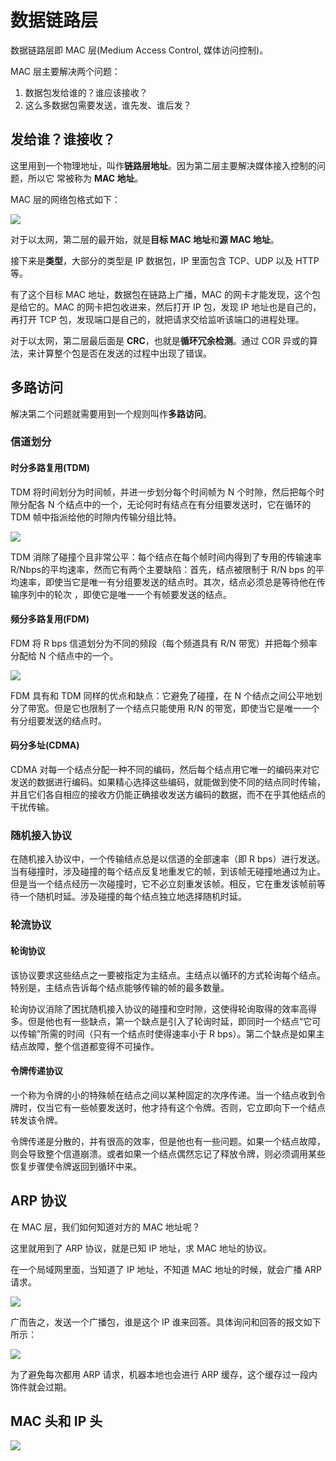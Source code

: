 # 数据链路层

数据链路层即 MAC 层(Medium Access Control, 媒体访问控制)。

MAC 层主要解决两个问题：

1. 数据包发给谁的？谁应该接收？
2. 这么多数据包需要发送，谁先发、谁后发？

## 发给谁？谁接收？

这里用到一个物理地址，叫作**链路层地址**。因为第二层主要解决媒体接入控制的问题，所以它 常被称为 **MAC 地址**。

MAC 层的网络包格式如下：

![](https://tva1.sinaimg.cn/large/006tNbRwgy1gb9uz6hm9bj30ln06z74v.jpg)

对于以太网，第二层的最开始，就是**目标 MAC 地址**和**源 MAC 地址**。

接下来是**类型**，大部分的类型是 IP 数据包，IP 里面包含 TCP、UDP 以及 HTTP 等。

有了这个目标 MAC 地址，数据包在链路上广播，MAC 的网卡才能发现，这个包是给它的。MAC 的网卡把包收进来，然后打开 IP 包，发现 IP 地址也是自己的，再打开 TCP 包，发现端口是自己的，就把请求交给监听该端口的进程处理。

对于以太网，第二层最后面是 **CRC**，也就是**循环冗余检测**。通过 COR 异或的算法，来计算整个包是否在发送的过程中出现了错误。

## 多路访问

解决第二个问题就需要用到一个规则叫作**多路访问**。

### 信道划分

#### 时分多路复用(TDM)

TDM 将时间划分为时间帧，并进一步划分每个时间帧为 N 个时隙，然后把每个时隙分配各 N 个结点中的一个，无论何时有结点在有分组要发送时，它在循环的 TDM 帧中指派给他的时隙内传输分组比特。

![](https://tva1.sinaimg.cn/large/006tNbRwgy1gb9whvv2i3j30e2048gmi.jpg)

TDM 消除了碰撞个且非常公平：每个结点在每个帧时间内得到了专用的传输速率R/Nbps的平均速率，然而它有两个主要缺陷：首先，结点被限制于 R/N bps 的平均速率，即使当它是唯一有分组要发送的结点时。其次，结点必须总是等待他在传输序列中的轮次 ，即使它是唯一一个有帧要发送的结点。

#### 频分多路复用(FDM)

FDM 将 R bps 信道划分为不同的频段（每个频道具有 R/N 带宽）并把每个频率分配给 N 个结点中的一个。

![](https://tva1.sinaimg.cn/large/006tNbRwgy1gb9wjp6fp3j30bb05wacc.jpg)

FDM 具有和 TDM 同样的优点和缺点：它避免了碰撞，在 N 个结点之间公平地划分了带宽。但是它也限制了一个结点只能使用 R/N 的带宽，即使当它是唯一一个有分组要发送的结点时。

#### 码分多址(CDMA)

CDMA 对每一个结点分配一种不同的编码，然后每个结点用它唯一的编码来对它发送的数据进行编码。如果精心选择这些编码，就能做到使不同的结点同时传输，并且它们各自相应的接收方仍能正确接收发送方编码的数据，而不在乎其他结点的干扰传输。

### 随机接入协议

在随机接入协议中，一个传输结点总是以信道的全部速率（即 R bps）进行发送。当有碰撞时，涉及碰撞的每个结点反复地重发它的帧，到该帧无碰撞地通过为止。但是当一个结点经历一次碰撞时，它不必立刻重发该帧。相反，它在重发该帧前等待一个随机时延。涉及碰撞的每个结点独立地选择随机时延。

### 轮流协议

#### 轮询协议

该协议要求这些结点之一要被指定为主结点。主结点以循环的方式轮询每个结点。特别是，主结点告诉每个结点能够传输的帧的最多数量。

轮询协议消除了困扰随机接入协议的碰撞和空时隙，这使得轮询取得的效率高得多。但是他也有一些缺点，第一个缺点是引入了轮询时延，即同时一个结点“它可以传输”所需的时间（只有一个结点时使得速率小于 R bps）。第二个缺点是如果主结点故障，整个信道都变得不可操作。

#### 令牌传递协议

一个称为令牌的小的特殊帧在结点之间以某种固定的次序传递。当一个结点收到令牌时，仅当它有一些帧要发送时，他才持有这个令牌。否则，它立即向下一个结点转发该令牌。

令牌传递是分散的，并有很高的效率，但是他也有一些问题。如果一个结点故障，则会导致整个信道崩溃。或者如果一个结点偶然忘记了释放令牌，则必须调用某些恢复步骤使令牌返回到循环中来。



## ARP 协议

在 MAC 层，我们如何知道对方的 MAC 地址呢？

这里就用到了 ARP 协议，就是已知 IP 地址，求 MAC 地址的协议。

在一个局域网里面，当知道了 IP 地址，不知道 MAC 地址的时候，就会广播 ARP 请求。

![](https://tva1.sinaimg.cn/large/006tNbRwgy1gb9w2w1e66j30gq0g3di7.jpg)

广而告之，发送一个广播包，谁是这个 IP 谁来回答。具体询问和回答的报文如下所示：

![](https://tva1.sinaimg.cn/large/006tNbRwgy1gb9w3q55toj30sy0760u4.jpg)

为了避免每次都用 ARP 请求，机器本地也会进行 ARP 缓存，这个缓存过一段内饰件就会过期。

## MAC 头和 IP 头

![](https://tva1.sinaimg.cn/large/006tNbRwgy1gba611ckgoj30k50q940s.jpg)